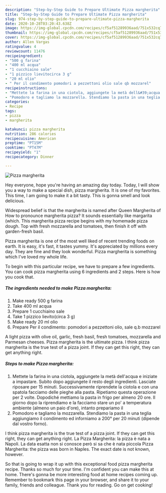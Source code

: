 ```yaml
---
description: "Step-by-Step Guide to Prepare Ultimate Pizza margherita"
title: "Step-by-Step Guide to Prepare Ultimate Pizza margherita"
slug: 974-step-by-step-guide-to-prepare-ultimate-pizza-margherita
date: 2020-10-28T03:20:43.638Z
image: https://img-global.cpcdn.com/recipes/cf5af51289936aad/751x532cq70/pizza-margherita-recipe-main-photo.jpg
thumbnail: https://img-global.cpcdn.com/recipes/cf5af51289936aad/751x532cq70/pizza-margherita-recipe-main-photo.jpg
cover: https://img-global.cpcdn.com/recipes/cf5af51289936aad/751x532cq70/pizza-margherita-recipe-main-photo.jpg
author: Allen Vargas
ratingvalue: 4
reviewcount: 11476
recipeingredient:
- "500 g farina"
- "400 ml acqua"
- "1 cucchiaino sale"
- "1 pizzico lievitocirca 3 g"
- "20 ml olio"
- " Per il condimento pomodori a pezzettoni olio sale qb mozzarel"
recipeinstructions:
- "Mettete la farina in una ciotola, aggiungete la metà dell&#39;acqua e iniziate a impastare. Subito dopo aggiungete il resto degli ingredienti. Lasciate riposare per 15 minuti. Successivamente riprendete la ciotola e con una spatola facciamo delle pieghe alla pasta. Ripetiamo questa operazione per 2 volte. Dopodiché mettiamo la pasta in frigo per almeno 20 ore. Il giorno dopo la riprendiamo e la facciamo stare un po&#39; a temperatura ambiente (almeno un paio d&#39;ore), intanto prepariamo il"
- "Pomodoro e tagliamo la mozzarella. Stendiamo la pasta in una teglia aggiungiamo il condimento ed inforniamo a 200° per 20 minuti (dipende dal vostro forno)."
categories:
- Recipe
tags:
- pizza
- margherita

katakunci: pizza margherita 
nutrition: 286 calories
recipecuisine: American
preptime: "PT15M"
cooktime: "PT47M"
recipeyield: "1"
recipecategory: Dinner

---
```



![Pizza margherita](https://img-global.cpcdn.com/recipes/cf5af51289936aad/751x532cq70/pizza-margherita-recipe-main-photo.jpg)

Hey everyone, hope you're having an amazing day today. Today, I will show you a way to make a special dish, pizza margherita. It is one of my favorites. This time, I am going to make it a bit tasty. This is gonna smell and look delicious.

Widespread belief is that the margherita is named after Queen Margherita of How to pronounce margherita pizza? It sounds essentially like margarita (which. This margherita pizza recipe begins with my homemade pizza dough. Top with fresh mozzarella and tomatoes, then finish it off with garden-fresh basil.

Pizza margherita is one of the most well liked of recent trending foods on earth. It is easy, it's fast, it tastes yummy. It's appreciated by millions every day. They are fine and they look wonderful. Pizza margherita is something which I've loved my whole life.


To begin with this particular recipe, we have to prepare a few ingredients. You can cook pizza margherita using 6 ingredients and 2 steps. Here is how you cook that.

<!--inarticleads1-->

##### The ingredients needed to make Pizza margherita:

1. Make ready 500 g farina
1. Take 400 ml acqua
1. Prepare 1 cucchiaino sale
1. Take 1 pizzico lievito(circa 3 g)
1. Make ready 20 ml olio
1. Prepare  Per il condimento: pomodori a pezzettoni olio, sale q.b mozzarel


A light pizza with olive oil, garlic, fresh basil, fresh tomatoes, mozzarella and Parmesan cheeses. Pizza margherita is the ultimate pizza. I think pizza margherita is the true test of a pizza joint. If they can get this right, they can get anything right. 

<!--inarticleads2-->

##### Steps to make Pizza margherita:

1. Mettete la farina in una ciotola, aggiungete la metà dell&#39;acqua e iniziate a impastare. Subito dopo aggiungete il resto degli ingredienti. Lasciate riposare per 15 minuti. Successivamente riprendete la ciotola e con una spatola facciamo delle pieghe alla pasta. Ripetiamo questa operazione per 2 volte. Dopodiché mettiamo la pasta in frigo per almeno 20 ore. Il giorno dopo la riprendiamo e la facciamo stare un po&#39; a temperatura ambiente (almeno un paio d&#39;ore), intanto prepariamo il
1. Pomodoro e tagliamo la mozzarella. Stendiamo la pasta in una teglia aggiungiamo il condimento ed inforniamo a 200° per 20 minuti (dipende dal vostro forno).


I think pizza margherita is the true test of a pizza joint. If they can get this right, they can get anything right. La Pizza Margherita: la pizza è nata a Napoli. La data esatta non si conosce però si sa che è nata piccola Pizza Margherita: the pizza was born in Naples. The exact date is not known, however. 

So that is going to wrap it up with this exceptional food pizza margherita recipe. Thanks so much for your time. I'm confident you can make this at home. There's gonna be more interesting food at home recipes coming up. Remember to bookmark this page in your browser, and share it to your family, friends and colleague. Thank you for reading. Go on get cooking!
